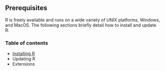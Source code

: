 ## Prerequisites

R is freely available and runs on a wide variety of UNIX platforms, Windows, and MacOS. The following sections briefly detail how to install and update R.

### Table of contents

* [Installing R](docs/C01_P001_R_installation.md)
* Updating R
* Extensions
